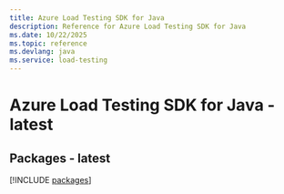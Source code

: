 ```yaml
---
title: Azure Load Testing SDK for Java
description: Reference for Azure Load Testing SDK for Java
ms.date: 10/22/2025
ms.topic: reference
ms.devlang: java
ms.service: load-testing
---
```

# Azure Load Testing SDK for Java - latest
## Packages - latest
[!INCLUDE [packages](load-testing-index.md)]